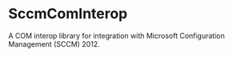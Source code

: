# SccmComInterop
A COM interop library for integration with Microsoft Configuration Management (SCCM) 2012.
